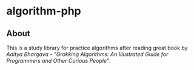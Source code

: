 algorithm-php
===============

## About
This is a study library for practice algorithms after reading great book by _Aditya Bhargava_ - *"Grokking Algorithms: An Illustrated Guide for Programmers and Other Curious People"*.

